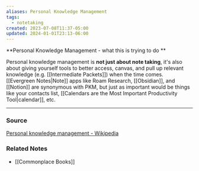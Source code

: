 ```yaml
---
aliases: Personal Knowledge Management
tags:
  - notetaking
created: 2023-07-08T11:37-05:00
updated: 2024-01-01T23:13-06:00
---
```

**Personal Knowledge Management  - what this is trying to do **

Personal knowledge management is **not just about note taking**, it's also about giving yourself tools to better access, canvas, and pull up relevant knowledge (e.g. [[Intermediate Packets]]) when the time comes. [[Evergreen Notes|Note]] apps like Roam Research, [[Obsidian]], and [[Notion]] are synonymous with PKM, but just as important would be things like your contacts list, [[Calendars are the Most Important Productivity Tool|calendar]], etc.

---

### Source

[Personal knowledge management - Wikipedia](https://en.wikipedia.org/wiki/Personal_knowledge_management)

### Related Notes
- [[Commonplace Books]]